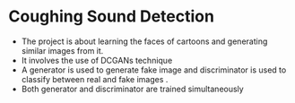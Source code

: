 # Coughing Sound Detection

* The project is about learning the faces of cartoons and generating similar images from it.
* It involves the use of DCGANs technique 
* A generator is used to generate fake image and discriminator is used to classify between real and fake images . 
* Both generator and discriminator are trained simultaneously


